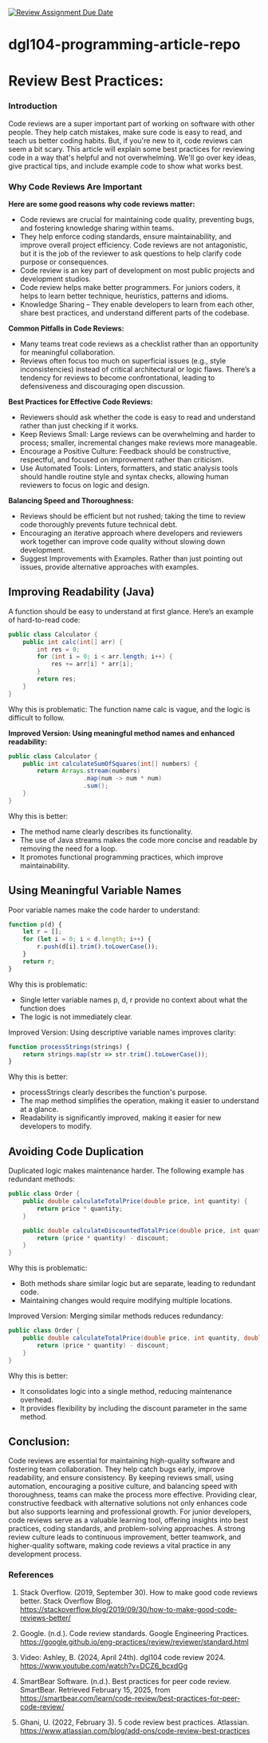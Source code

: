 [![Review Assignment Due Date](https://classroom.github.com/assets/deadline-readme-button-22041afd0340ce965d47ae6ef1cefeee28c7c493a6346c4f15d667ab976d596c.svg)](https://classroom.github.com/a/_Y4t8UXw)
# dgl104-programming-article-repo

# Review Best Practices: 
### Introduction
Code reviews are a super important part of working on software with other people. They help catch mistakes, make sure code is easy to read, and teach us better coding habits. But, if you're new to it, code reviews can seem a bit scary. This article will explain some best practices for reviewing code in a way that's helpful and not overwhelming. We'll go over key ideas, give practical tips, and include example code to show what works best.

### Why Code Reviews Are Important

**Here are some good reasons why code reviews matter:**

- Code reviews are crucial for maintaining code quality, preventing bugs, and fostering knowledge sharing within teams.
- They help enforce coding standards, ensure maintainability, and improve overall project efficiency. Code reviews are not antagonistic, but it  is the job of the reviewer to ask questions to help clarify code purpose or consequences.
- Code review is an key part of development on most public projects and development studios.
- Code review helps make better programmers. For juniors coders, it helps to learn better technique, heuristics, patterns and idioms.
- Knowledge Sharing – They enable developers to learn from each other, share best practices, and understand different parts of the codebase.

**Common Pitfalls in Code Reviews:**

- Many teams treat code reviews as a checklist rather than an opportunity for meaningful collaboration.
- Reviews often focus too much on superficial issues (e.g., style inconsistencies) instead of critical architectural or logic flaws.
There’s a tendency for reviews to become confrontational, leading to defensiveness and discouraging open discussion.

**Best Practices for Effective Code Reviews:**
- Reviewers should ask whether the code is easy to read and understand rather than just checking if it works.
- Keep Reviews Small: Large reviews can be overwhelming and harder to process; smaller, incremental changes make reviews more manageable.
- Encourage a Positive Culture: Feedback should be constructive, respectful, and focused on improvement rather than criticism.
- Use Automated Tools: Linters, formatters, and static analysis tools should handle routine style and syntax checks, allowing human reviewers to focus on logic and design.

**Balancing Speed and Thoroughness:**

- Reviews should be efficient but not rushed; taking the time to review code thoroughly prevents future technical debt.
- Encouraging an iterative approach where developers and reviewers work together can improve code quality without slowing down development.
- Suggest Improvements with Examples. Rather than just pointing out issues, provide alternative approaches with examples.

## Improving Readability (Java) 
A function should be easy to understand at first glance. Here’s an example of hard-to-read code:
```Java
public class Calculator {
    public int calc(int[] arr) {
        int res = 0;
        for (int i = 0; i < arr.length; i++) {
            res += arr[i] * arr[i];
        }
        return res;
    }
}
```
Why this is problematic: The function name calc is vague, and the logic is difficult to follow.

**Improved Version: Using meaningful method names and enhanced readability:**
```Java
public class Calculator {
    public int calculateSumOfSquares(int[] numbers) {
        return Arrays.stream(numbers)
                     .map(num -> num * num)
                     .sum();
    }
}
```
Why this is better:
- The method name clearly describes its functionality.
- The use of Java streams makes the code more concise and readable by removing the need for a loop.
- It promotes functional programming practices, which improve maintainability.

## Using Meaningful Variable Names

Poor variable names make the code harder to understand:
```JavaScript
function p(d) {
    let r = [];
    for (let i = 0; i < d.length; i++) {
        r.push(d[i].trim().toLowerCase());
    }
    return r;
}
```
Why this is problematic:
- Single letter variable names p, d, r provide no context about what the function does
- The logic is not immediately clear.

Improved Version: Using descriptive variable names improves clarity:
```JavaScript
function processStrings(strings) {
    return strings.map(str => str.trim().toLowerCase());
}
```
Why this is better:
- processStrings clearly describes the function's purpose.
- The map method simplifies the operation, making it easier to understand at a glance.
- Readability is significantly improved, making it easier for new developers to modify.

## Avoiding Code Duplication
Duplicated logic makes maintenance harder. The following example has redundant methods:
```Java
public class Order {
    public double calculateTotalPrice(double price, int quantity) {
        return price * quantity;
    }

    public double calculateDiscountedTotalPrice(double price, int quantity, double discount) {
        return (price * quantity) - discount;
    }
}
```
Why this is problematic:
- Both methods share similar logic but are separate, leading to redundant code.
- Maintaining changes would require modifying multiple locations.

Improved Version: Merging similar methods reduces redundancy:
```Java
public class Order {
    public double calculateTotalPrice(double price, int quantity, double discount) {
        return (price * quantity) - discount;
    }
}
```
Why this is better:
- It consolidates logic into a single method, reducing maintenance overhead.
- It provides flexibility by including the discount parameter in the same method.

## Conclusion:
Code reviews are essential for maintaining high-quality software and fostering team collaboration. They help catch bugs early, improve readability, and ensure consistency. By keeping reviews small, using automation, encouraging a positive culture, and balancing speed with thoroughness, teams can make the process more effective. Providing clear, constructive feedback with alternative solutions not only enhances code but also supports learning and professional growth. For junior developers, code reviews serve as a valuable learning tool, offering insights into best practices, coding standards, and problem-solving approaches. A strong review culture leads to continuous improvement, better teamwork, and higher-quality software, making code reviews a vital practice in any development process.


### References ###

1. Stack Overflow. (2019, September 30). How to make good code reviews better. Stack Overflow Blog. https://stackoverflow.blog/2019/09/30/how-to-make-good-code-reviews-better/

2. Google. (n.d.). Code review standards. Google Engineering Practices. https://google.github.io/eng-practices/review/reviewer/standard.html

3. Video:  Ashley, B. (2024, April 24th). dgl104 code review 2024. https://www.youtube.com/watch?v=DCZ6_bcxdGg

4. SmartBear Software. (n.d.). Best practices for peer code review. SmartBear. Retrieved February 15, 2025, from https://smartbear.com/learn/code-review/best-practices-for-peer-code-review/

5. Ghani, U. (2022, February 3). 5 code review best practices. Atlassian. https://www.atlassian.com/blog/add-ons/code-review-best-practices
